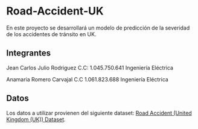 # Road-Accident-UK
En este proyecto se desarrollará un modelo de predicción de la severidad de los accidentes de tránsito en UK.

## Integrantes

Jean Carlos Julio Rodriguez C.C: 1.045.750.641 Ingeniería Eléctrica 

Anamaria Romero Carvajal C.C 1.061.823.688 Ingeniería Eléctrica

## Datos

Los datos a utilizar provienen del siguiente dataset: [Road Accident (United Kingdom (UK)) Dataset](https://www.kaggle.com/datasets/devansodariya/road-accident-united-kingdom-uk-dataset).

